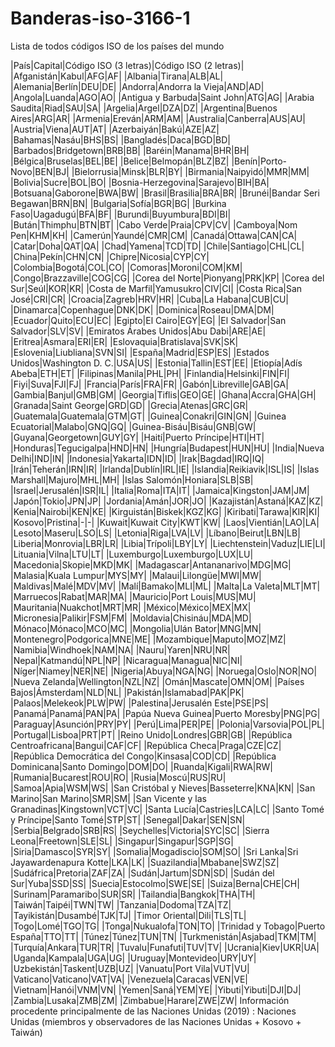 # Banderas-iso-3166-1

Lista de todos códigos ISO de los países del mundo


|País|Capital|Código ISO (3 letras)|Código ISO (2 letras)|
|Afganistán|Kabul|AFG|AF|
|Albania|Tirana|ALB|AL|
|Alemania|Berlín|DEU|DE|
|Andorra|Andorra la Vieja|AND|AD|
|Angola|Luanda|AGO|AO|
|Antigua y Barbuda|Saint John|ATG|AG|
|Arabia Saudita|Riad|SAU|SA|
|Argelia|Argel|DZA|DZ|
|Argentina|Buenos Aires|ARG|AR|
|Armenia|Ereván|ARM|AM|
|Australia|Canberra|AUS|AU|
|Austria|Viena|AUT|AT|
|Azerbaiyán|Bakú|AZE|AZ|
|Bahamas|Nasáu|BHS|BS|
|Bangladés|Daca|BGD|BD|
|Barbados|Bridgetown|BRB|BB|
|Baréin|Manama|BHR|BH|
|Bélgica|Bruselas|BEL|BE|
|Belice|Belmopán|BLZ|BZ|
|Benín|Porto-Novo|BEN|BJ|
|Bielorrusia|Minsk|BLR|BY|
|Birmania|Naipyidó|MMR|MM|
|Bolivia|Sucre|BOL|BO|
|Bosnia-Herzegovina|Sarajevo|BIH|BA|
|Botsuana|Gaborone|BWA|BW|
|Brasil|Brasilia|BRA|BR|
|Brunéi|Bandar Seri Begawan|BRN|BN|
|Bulgaria|Sofía|BGR|BG|
|Burkina Faso|Uagadugú|BFA|BF|
|Burundi|Buyumbura|BDI|BI|
|Bután|Thimphu|BTN|BT|
|Cabo Verde|Praia|CPV|CV|
|Camboya|Nom Pen|KHM|KH|
|Camerún|Yaundé|CMR|CM|
|Canadá|Ottawa|CAN|CA|
|Catar|Doha|QAT|QA|
|Chad|Yamena|TCD|TD|
|Chile|Santiago|CHL|CL|
|China|Pekín|CHN|CN|
|Chipre|Nicosia|CYP|CY|
|Colombia|Bogotá|COL|CO|
|Comoras|Moroni|COM|KM|
|Congo|Brazzaville|COG|CG|
|Corea del Norte|Pionyang|PRK|KP|
|Corea del Sur|Seúl|KOR|KR|
|Costa de Marfil|Yamusukro|CIV|CI|
|Costa Rica|San José|CRI|CR|
|Croacia|Zagreb|HRV|HR|
|Cuba|La Habana|CUB|CU|
|Dinamarca|Copenhague|DNK|DK|
|Dominica|Roseau|DMA|DM|
|Ecuador|Quito|ECU|EC|
|Egipto|El Cairo|EGY|EG|
|El Salvador|San Salvador|SLV|SV|
|Emiratos Árabes Unidos|Abu Dabi|ARE|AE|
|Eritrea|Asmara|ERI|ER|
|Eslovaquia|Bratislava|SVK|SK|
|Eslovenia|Liubliana|SVN|SI|
|España|Madrid|ESP|ES|
|Estados Unidos|Washington D. C.|USA|US|
|Estonia|Tallin|EST|EE|
|Etiopía|Adís Abeba|ETH|ET|
|Filipinas|Manila|PHL|PH|
|Finlandia|Helsinki|FIN|FI|
|Fiyi|Suva|FJI|FJ|
|Francia|París|FRA|FR|
|Gabón|Libreville|GAB|GA|
|Gambia|Banjul|GMB|GM|
|Georgia|Tiflis|GEO|GE|
|Ghana|Accra|GHA|GH|
|Granada|Saint George|GRD|GD|
|Grecia|Atenas|GRC|GR|
|Guatemala|Guatemala|GTM|GT|
|Guinea|Conakri|GIN|GN|
|Guinea Ecuatorial|Malabo|GNQ|GQ|
|Guinea-Bisáu|Bisáu|GNB|GW|
|Guyana|Georgetown|GUY|GY|
|Haití|Puerto Príncipe|HTI|HT|
|Honduras|Tegucigalpa|HND|HN|
|Hungría|Budapest|HUN|HU|
|India|Nueva Delhi|IND|IN|
|Indonesia|Yakarta|IDN|ID|
|Irak|Bagdad|IRQ|IQ|
|Irán|Teherán|IRN|IR|
|Irlanda|Dublín|IRL|IE|
|Islandia|Reikiavik|ISL|IS|
|Islas Marshall|Majuro|MHL|MH|
|Islas Salomón|Honiara|SLB|SB|
|Israel|Jerusalén|ISR|IL|
|Italia|Roma|ITA|IT|
|Jamaica|Kingston|JAM|JM|
|Japón|Tokio|JPN|JP|
|Jordania|Amán|JOR|JO|
|Kazajistán|Astaná|KAZ|KZ|
|Kenia|Nairobi|KEN|KE|
|Kirguistán|Biskek|KGZ|KG|
|Kiribati|Tarawa|KIR|KI|
|Kosovo|Pristina|-|-|
|Kuwait|Kuwait City|KWT|KW|
|Laos|Vientián|LAO|LA|
|Lesoto|Maseru|LSO|LS|
|Letonia|Riga|LVA|LV|
|Líbano|Beirut|LBN|LB|
|Liberia|Monrovia|LBR|LR|
|Libia|Trípoli|LBY|LY|
|Liechtenstein|Vaduz|LIE|LI|
|Lituania|Vilna|LTU|LT|
|Luxemburgo|Luxemburgo|LUX|LU|
|Macedonia|Skopie|MKD|MK|
|Madagascar|Antananarivo|MDG|MG|
|Malasia|Kuala Lumpur|MYS|MY|
|Malaui|Lilongüe|MWI|MW|
|Maldivas|Malé|MDV|MV|
|Malí|Bamako|MLI|ML|
|Malta|La Valeta|MLT|MT|
|Marruecos|Rabat|MAR|MA|
|Mauricio|Port Louis|MUS|MU|
|Mauritania|Nuakchot|MRT|MR|
|México|México|MEX|MX|
|Micronesia|Palikir|FSM|FM|
|Moldavia|Chisináu|MDA|MD|
|Mónaco|Mónaco|MCO|MC|
|Mongolia|Ulán Bator|MNG|MN|
|Montenegro|Podgorica|MNE|ME|
|Mozambique|Maputo|MOZ|MZ|
|Namibia|Windhoek|NAM|NA|
|Nauru|Yaren|NRU|NR|
|Nepal|Katmandú|NPL|NP|
|Nicaragua|Managua|NIC|NI|
|Níger|Niamey|NER|NE|
|Nigeria|Abuya|NGA|NG|
|Noruega|Oslo|NOR|NO|
|Nueva Zelanda|Wellington|NZL|NZ|
|Omán|Mascate|OMN|OM|
|Países Bajos|Ámsterdam|NLD|NL|
|Pakistán|Islamabad|PAK|PK|
|Palaos|Melekeok|PLW|PW|
|Palestina|Jerusalén Este|PSE|PS|
|Panamá|Panamá|PAN|PA|
|Papúa Nueva Guinea|Puerto Moresby|PNG|PG|
|Paraguay|Asunción|PRY|PY|
|Perú|Lima|PER|PE|
|Polonia|Varsovia|POL|PL|
|Portugal|Lisboa|PRT|PT|
|Reino Unido|Londres|GBR|GB|
|República Centroafricana|Bangui|CAF|CF|
|República Checa|Praga|CZE|CZ|
|República Democrática del Congo|Kinsasa|COD|CD|
|República Dominicana|Santo Domingo|DOM|DO|
|Ruanda|Kigali|RWA|RW|
|Rumania|Bucarest|ROU|RO|
|Rusia|Moscú|RUS|RU|
|Samoa|Apia|WSM|WS|
|San Cristóbal y Nieves|Basseterre|KNA|KN|
|San Marino|San Marino|SMR|SM|
|San Vicente y las Granadinas|Kingstown|VCT|VC|
|Santa Lucía|Castries|LCA|LC|
|Santo Tomé y Príncipe|Santo Tomé|STP|ST|
|Senegal|Dakar|SEN|SN|
|Serbia|Belgrado|SRB|RS|
|Seychelles|Victoria|SYC|SC|
|Sierra Leona|Freetown|SLE|SL|
|Singapur|Singapur|SGP|SG|
|Siria|Damasco|SYR|SY|
|Somalia|Mogadiscio|SOM|SO|
|Sri Lanka|Sri Jayawardenapura Kotte|LKA|LK|
|Suazilandia|Mbabane|SWZ|SZ|
|Sudáfrica|Pretoria|ZAF|ZA|
|Sudán|Jartum|SDN|SD|
|Sudán del Sur|Yuba|SSD|SS|
|Suecia|Estocolmo|SWE|SE|
|Suiza|Berna|CHE|CH|
|Surinam|Paramaribo|SUR|SR|
|Tailandia|Bangkok|THA|TH|
|Taiwán|Taipéi|TWN|TW|
|Tanzania|Dodoma|TZA|TZ|
|Tayikistán|Dusambé|TJK|TJ|
|Timor Oriental|Dili|TLS|TL|
|Togo|Lomé|TGO|TG|
|Tonga|Nukualofa|TON|TO|
|Trinidad y Tobago|Puerto España|TTO|TT|
|Túnez|Túnez|TUN|TN|
|Turkmenistán|Asjabad|TKM|TM|
|Turquía|Ankara|TUR|TR|
|Tuvalu|Funafuti|TUV|TV|
|Ucrania|Kiev|UKR|UA|
|Uganda|Kampala|UGA|UG|
|Uruguay|Montevideo|URY|UY|
|Uzbekistán|Taskent|UZB|UZ|
|Vanuatu|Port Vila|VUT|VU|
|Vaticano|Vaticano|VAT|VA|
|Venezuela|Caracas|VEN|VE|
|Vietnam|Hanói|VNM|VN|
|Yemen|Saná|YEM|YE|
|Yibuti|Yibuti|DJI|DJ|
|Zambia|Lusaka|ZMB|ZM|
|Zimbabue|Harare|ZWE|ZW|
Información procedente principalmente de las Naciones Unidas (2019) : Naciones Unidas (miembros y observadores de las Naciones Unidas + Kosovo + Taiwán)